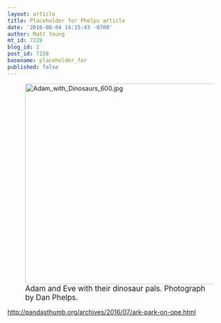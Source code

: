 ```yaml
---
layout: article
title: Placeholder for Phelps article
date: '2016-08-04 14:15:43 -0700'
author: Matt Young
mt_id: 7228
blog_id: 2
post_id: 7228
basename: placeholder_for
published: false
---
```

<figure>
<img src="http://pandasthumb.org/archives/2016/08/04/Adam_with_Dinosaurs_600.jpg" alt="Adam_with_Dinosaurs_600.jpg" width="600" height="450" />
<figcaption markdown="span">
<big>Adam and Eve with their dinosaur pals. Photograph by Dan Phelps.</big>

</figcaption>
</figure>

http://pandasthumb.org/archives/2016/07/ark-park-on-ope.html
